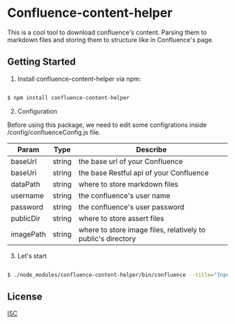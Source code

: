 
# Confluence-content-helper

This is a cool tool to download confluence's content. Parsing them to markdown files and storing them to structure like in Confluence's page.

## Getting Started
1. Install confluence-content-helper via npm: 
```bash

$ npm install confluence-content-helper
```

2. Configuration 

Before using this package, we need to edit some configrations inside /config/confluenceConfig.js file.

| Param | Type | Describe |
| --- | --- | --- |
| baseUrl | string| the base url of your Confluence |
| baseUri | string | the base Restful api of your Confluence |
| dataPath | string | where to store markdown files |
| username | string | the confluence's user name |
| password | string | the confluence's user password |
| publicDir | string | where to store assert files |
| imagePath | string | where to store image files, relatively to public's directory |


3. Let's start

```bash

$ ./node_modules/confluence-content-helper/bin/confluence --title="Input your space or page in Confluence here"

```

## License

  [ISC](LICENSE)






